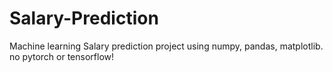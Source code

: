 # Salary-Prediction
Machine learning Salary prediction project using numpy, pandas, matplotlib. no pytorch or tensorflow!
